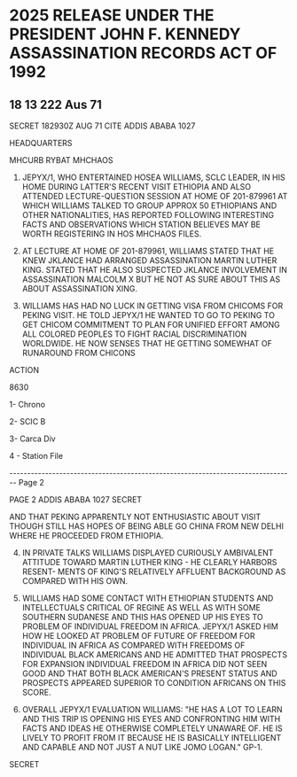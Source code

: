 # 2025 RELEASE UNDER THE PRESIDENT JOHN F. KENNEDY ASSASSINATION RECORDS ACT OF 1992

## 18 13 222 Aus 71

SECRET 182930Z AUG 71 CITE ADDIS ABABA 1027

HEADQUARTERS

MHCURB RYBAT MHCHAOS

1.  JEPYX/1, WHO ENTERTAINED HOSEA WILLIAMS, SCLC LEADER, IN HIS HOME DURING LATTER'S RECENT VISIT ETHIOPIA AND ALSO ATTENDED LECTURE-QUESTION SESSION AT HOME OF 201-879961 AT WHICH WILLIAMS TALKED TO GROUP APPROX 50 ETHIOPIANS AND OTHER NATIONALITIES, HAS REPORTED FOLLOWING INTERESTING FACTS AND OBSERVATIONS WHICH STATION BELIEVES MAY BE WORTH REGISTERING IN HOS MHCHAOS FILES.

2. AT LECTURE AT HOME OF 201-879961, WILLIAMS STATED THAT HE KNEW JKLANCE HAD ARRANGED ASSASSINATION MARTIN LUTHER KING. STATED THAT HE ALSO SUSPECTED JKLANCE INVOLVEMENT IN ASSASSINATION MALCOLM X BUT HE NOT AS SURE ABOUT THIS AS ABOUT ASSASSINATION XING.

3. WILLIAMS HAS HAD NO LUCK IN GETTING VISA FROM CHICOMS FOR PEKING VISIT. HE TOLD JEPYX/1 HE WANTED TO GO TO PEKING TO GET CHICOM COMMITMENT TO PLAN FOR UNIFIED EFFORT AMONG ALL COLORED PEOPLES TO FIGHT RACIAL DISCRIMINATION WORLDWIDE. HE NOW SENSES THAT HE GETTING SOMEWHAT OF RUNAROUND FROM CHICONS

ACTION

8630

1- Chrono

2- SCIC B

3- Carca Div

4 - Station File


-------------------------------------------------------------------------------- Page 2

PAGE 2 ADDIS ABABA 1027 SECRET

AND THAT PEKING APPARENTLY NOT ENTHUSIASTIC ABOUT VISIT THOUGH
STILL HAS HOPES OF BEING ABLE GO CHINA FROM NEW DELHI WHERE HE
PROCEEDED FROM ETHIOPIA.

4. IN PRIVATE TALKS WILLIAMS DISPLAYED CURIOUSLY AMBIVALENT
   ATTITUDE TOWARD MARTIN LUTHER KING - HE CLEARLY HARBORS RESENT-
   MENTS OF KING'S RELATIVELY AFFLUENT BACKGROUND AS COMPARED WITH
   HIS OWN.

5. WILLIAMS HAD SOME CONTACT WITH ETHIOPIAN STUDENTS AND
   INTELLECTUALS CRITICAL OF REGINE AS WELL AS WITH SOME SOUTHERN
   SUDANESE AND THIS HAS OPENED UP HIS EYES TO PROBLEM OF INDIVIDUAL
   FREEDOM IN AFRICA. JEPYX/1 ASKED HIM HOW HE LOOKED AT PROBLEM
   OF FUTURE OF FREEDOM FOR INDIVIDUAL IN AFRICA AS COMPARED WITH
   FREEDOMS OF INDIVIDUAL BLACK AMERICANS AND HE ADMITTED THAT
   PROSPECTS FOR EXPANSION INDIVIDUAL FREEDOM IN AFRICA DID NOT
   SEEN GOOD AND THAT BOTH BLACK AMERICAN'S PRESENT STATUS AND
   PROSPECTS APPEARED SUPERIOR TO CONDITION AFRICANS ON THIS SCORE.

6. OVERALL JEPYX/1 EVALUATION WILLIAMS: "HE HAS A LOT TO
   LEARN AND THIS TRIP IS OPENING HIS EYES AND CONFRONTING HIM
   WITH FACTS AND IDEAS HE OTHERWISE COMPLETELY UNAWARE OF. HE IS
   LIVELY TO PROFIT FROM IT BECAUSE HE IS BASICALLY INTELLIGENT
   AND CAPABLE AND NOT JUST A NUT LIKE JOMO LOGAN." GP-1.

SECRET
